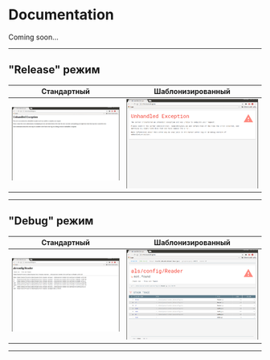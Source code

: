 # Documentation

Coming soon...

---

## "Release" режим
| Стандартный | Шаблонизированный |
| :---------: | :---------------: |
| [![Стандартный вывод: Release](img/release-default.png)](img/release-default.png) | [![Шаблонизированный вывод: Release](img/release-templated.png)](img/release-templated.png) |

---

## "Debug" режим
| Стандартный | Шаблонизированный |
| :---------: | :---------------: |
| [![Стандартный вывод: Debug](img/debug-default.png)](img/debug-default.png) | [![Шаблонизированный вывод: Debug](img/debug-templated.png)](img/debug-templated.png) |

---